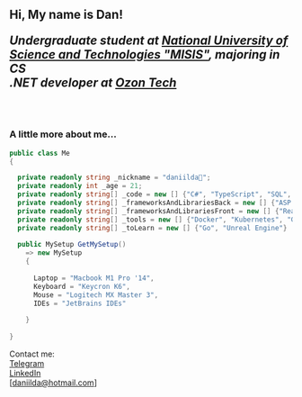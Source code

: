 <h2> Hi, My name is Dan!
<p><em>Undergraduate student at <a href="https://en.misis.ru/">National University of Science and Technologies "MISIS"</a>, majoring in CS</br>.NET developer at <a href="https://ozon.dev/">Ozon Tech</a>
</br>
</em></p>



</br>

### A little more about me...  


```C#
public class Me
{

  private readonly string _nickname = "daniilda🌈";
  private readonly int _age = 21;
  private readonly string[] _code = new [] {"C#", "TypeScript", "SQL", "HTML", "CSS"};
  private readonly string[] _frameworksAndLibrariesBack = new [] {"ASP.NET Core"};
  private readonly string[] _frameworksAndLibrariesFront = new [] {"React", "Blazor", "Vue"};
  private readonly string[] _tools = new [] {"Docker", "Kubernetes", "Git", "PostgreSQL", "MSSQL", "MongoDB", "gRPC", "Kafka", "Redis"};
  private readonly string[] _toLearn = new [] {"Go", "Unreal Engine"}
  
  public MySetup GetMySetup()
    => new MySetup
    {
    
      Laptop = "Macbook M1 Pro '14",
      Keyboard = "Keycron K6",
      Mouse = "Logitech MX Master 3",
      IDEs = "JetBrains IDEs"  
      
    }
  
}
```

Contact me: </br>
[Telegram](https://t.me/daniilda)</br>
[LinkedIn](https://www.linkedin.com/in/daniilda/)</br>
[daniilda@hotmail.com] </br>



